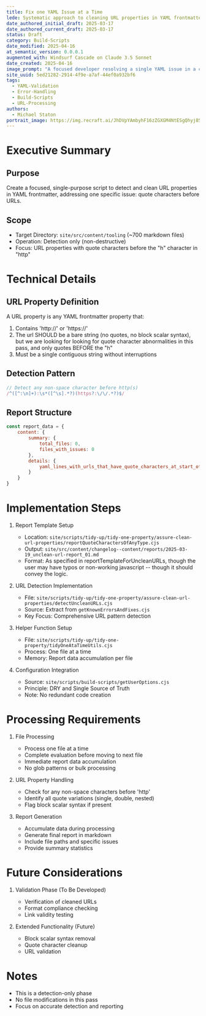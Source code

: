 ```yaml
---
title: Fix one YAML Issue at a Time
lede: Systematic approach to cleaning URL properties in YAML frontmatter
date_authored_initial_draft: 2025-03-17
date_authored_current_draft: 2025-03-17
status: Draft
category: Build-Scripts
date_modified: 2025-04-16
at_semantic_version: 0.0.0.1
augmented_with: Windsurf Cascade on Claude 3.5 Sonnet
date_created: 2025-04-16
image_prompt: "A focused developer resolving a single YAML issue in a code editor, with one highlighted error and a checklist of resolved problems. The environment is tidy, with clear visual cues of progress and attention to detail. The mood is methodical, patient, and precise."
site_uuid: 5ed21282-2914-4f9e-a7af-44ef0a932bf6
tags:
  - YAML-Validation
  - Error-Handling
  - Build-Scripts
  - URL-Processing
authors:
  - Michael Staton
portrait_image: https://img.recraft.ai/JhDVpYAmbyhF16zZGXGM4NtESgQhyj85NgEeYEXN5hU/rs:fit:1024:2048:0/raw:1/plain/abs://external/images/a80635ac-caf5-452b-bde2-8e5a0bef71b9
---
```

# Executive Summary

## Purpose
Create a focused, single-purpose script to detect and clean URL properties in YAML frontmatter, addressing one specific issue: quote characters before URLs.

## Scope
- Target Directory: `site/src/content/tooling` (~700 markdown files)
- Operation: Detection only (non-destructive)
- Focus: URL properties with quote characters before the "h" character in "http"

# Technical Details

## URL Property Definition
A URL property is any YAML frontmatter property that:
1. Contains 'http://' or 'https://'
2. The url SHOULD be a bare string (no quotes, no block scalar syntax), but we are looking for looking for quote character abnormalities in this pass, and only quotes BEFORE the "h"
3. Must be a single contiguous string without interruptions

## Detection Pattern
```javascript
// Detect any non-space character before http(s)
/^([^:\n]+):\s*([^\s].*?)(https?:\/\/.*?)$/
```

## Report Structure
```javascript
const report_data = {
    content: {
        summary: {
            total_files: 0,
            files_with_issues: 0
        },
        details: {
            yaml_lines_with_urls_that_have_quote_characters_at_start_of_value: []
        }
    }
}
```

# Implementation Steps

1. Report Template Setup
   - Location: `site/scripts/tidy-up/tidy-one-property/assure-clean-url-properties/reportQuoteCharactersOfAnyType.cjs`
   - Output: `site/src/content/changelog--content/reports/2025-03-19_unclean-url-report_01.md`
   - Format: As specified in reportTemplateForUncleanURLs, though the user may have typos or non-working javascript -- though it should convey the logic. 

2. URL Detection Implementation
   - File: `site/scripts/tidy-up/tidy-one-property/assure-clean-url-properties/detectUncleanURLs.cjs`
   - Source: Extract from `getKnownErrorsAndFixes.cjs`
   - Key Focus: Comprehensive URL pattern detection

3. Helper Function Setup
   - File: `site/scripts/tidy-up/tidy-one-property/tidyOneAtaTimeUtils.cjs`
   - Process: One file at a time
   - Memory: Report data accumulation per file

4. Configuration Integration
   - Source: `site/scripts/build-scripts/getUserOptions.cjs`
   - Principle: DRY and Single Source of Truth
   - Note: No redundant code creation

# Processing Requirements

1. File Processing
   - Process one file at a time
   - Complete evaluation before moving to next file
   - Immediate report data accumulation
   - No glob patterns or bulk processing

2. URL Property Handling
   - Check for any non-space characters before 'http'
   - Identify all quote variations (single, double, nested)
   - Flag block scalar syntax if present

3. Report Generation
   - Accumulate data during processing
   - Generate final report in markdown
   - Include file paths and specific issues
   - Provide summary statistics

# Future Considerations

1. Validation Phase (To Be Developed)
   - Verification of cleaned URLs
   - Format compliance checking
   - Link validity testing

2. Extended Functionality (Future)
   - Block scalar syntax removal
   - Quote character cleanup
   - URL validation

# Notes
- This is a detection-only phase
- No file modifications in this pass
- Focus on accurate detection and reporting